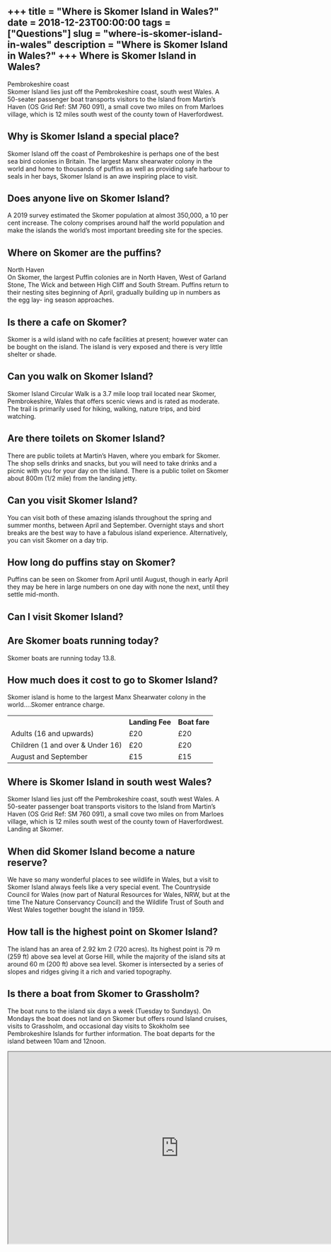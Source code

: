 +++
title = "Where is Skomer Island in Wales?"
date = 2018-12-23T00:00:00
tags = ["Questions"]
slug = "where-is-skomer-island-in-wales"
description = "Where is Skomer Island in Wales?"
+++
Where is Skomer Island in Wales?
--------------------------------

Pembrokeshire coast  
Skomer Island lies just off the Pembrokeshire coast, south west Wales. A 50-seater passenger boat transports visitors to the Island from Martin’s Haven (OS Grid Ref: SM 760 091), a small cove two miles on from Marloes village, which is 12 miles south west of the county town of Haverfordwest.

Why is Skomer Island a special place?
-------------------------------------

Skomer Island off the coast of Pembrokeshire is perhaps one of the best sea bird colonies in Britain. The largest Manx shearwater colony in the world and home to thousands of puffins as well as providing safe harbour to seals in her bays, Skomer Island is an awe inspiring place to visit.

Does anyone live on Skomer Island?
----------------------------------

A 2019 survey estimated the Skomer population at almost 350,000, a 10 per cent increase. The colony comprises around half the world population and make the islands the world’s most important breeding site for the species.

Where on Skomer are the puffins?
--------------------------------

North Haven  
On Skomer, the largest Puffin colonies are in North Haven, West of Garland Stone, The Wick and between High Cliff and South Stream. Puffins return to their nesting sites beginning of April, gradually building up in numbers as the egg lay- ing season approaches.

Is there a cafe on Skomer?
--------------------------

Skomer is a wild island with no cafe facilities at present; however water can be bought on the island. The island is very exposed and there is very little shelter or shade.

Can you walk on Skomer Island?
------------------------------

Skomer Island Circular Walk is a 3.7 mile loop trail located near Skomer, Pembrokeshire, Wales that offers scenic views and is rated as moderate. The trail is primarily used for hiking, walking, nature trips, and bird watching.

Are there toilets on Skomer Island?
-----------------------------------

There are public toilets at Martin’s Haven, where you embark for Skomer. The shop sells drinks and snacks, but you will need to take drinks and a picnic with you for your day on the island. There is a public toilet on Skomer about 800m (1/2 mile) from the landing jetty.

Can you visit Skomer Island?
----------------------------

You can visit both of these amazing islands throughout the spring and summer months, between April and September. Overnight stays and short breaks are the best way to have a fabulous island experience. Alternatively, you can visit Skomer on a day trip.

How long do puffins stay on Skomer?
-----------------------------------

Puffins can be seen on Skomer from April until August, though in early April they may be here in large numbers on one day with none the next, until they settle mid-month.

Can I visit Skomer Island?
--------------------------

Are Skomer boats running today?
-------------------------------

Skomer boats are running today 13.8.

How much does it cost to go to Skomer Island?
---------------------------------------------

Skomer island is home to the largest Manx Shearwater colony in the world….Skomer entrance charge.

<table><tr><th></th><th>Landing Fee</th><th>Boat fare</th></tr><tr><td>Adults (16 and upwards)</td><td>£20</td><td>£20</td></tr><tr><td>Children (1 and over &amp; Under 16)</td><td>£20</td><td>£20</td></tr><tr><td>August and September</td><td>£15</td><td>£15</td></tr></table>

Where is Skomer Island in south west Wales?
-------------------------------------------

Skomer Island lies just off the Pembrokeshire coast, south west Wales. A 50-seater passenger boat transports visitors to the Island from Martin’s Haven (OS Grid Ref: SM 760 091), a small cove two miles on from Marloes village, which is 12 miles south west of the county town of Haverfordwest. Landing at Skomer.

When did Skomer Island become a nature reserve?
-----------------------------------------------

We have so many wonderful places to see wildlife in Wales, but a visit to Skomer Island always feels like a very special event. The Countryside Council for Wales (now part of Natural Resources for Wales, NRW, but at the time The Nature Conservancy Council) and the Wildlife Trust of South and West Wales together bought the island in 1959.

How tall is the highest point on Skomer Island?
-----------------------------------------------

The island has an area of 2.92 km 2 (720 acres). Its highest point is 79 m (259 ft) above sea level at Gorse Hill, while the majority of the island sits at around 60 m (200 ft) above sea level. Skomer is intersected by a series of slopes and ridges giving it a rich and varied topography.

Is there a boat from Skomer to Grassholm?
-----------------------------------------

The boat runs to the island six days a week (Tuesday to Sundays). On Mondays the boat does not land on Skomer but offers round Island cruises, visits to Grassholm, and occasional day visits to Skokholm see Pembrokeshire Islands for further information. The boat departs for the island between 10am and 12noon.

<iframe allow="accelerometer; autoplay; clipboard-write; encrypted-media; gyroscope; picture-in-picture" allowfullscreen="" class="__youtube_prefs__  epyt-is-override  no-lazyload" data-no-lazy="1" data-origheight="433" data-origwidth="770" data-skipgform_ajax_framebjll="" height="433" id="_ytid_71802" loading="lazy" src="https://www.youtube.com/embed/_3-n858lW28?enablejsapi=1&autoplay=0&cc_load_policy=0&cc_lang_pref=&iv_load_policy=1&loop=0&modestbranding=0&rel=1&fs=1&playsinline=0&autohide=2&theme=dark&color=red&controls=1&" title="YouTube player" width="770"></iframe>